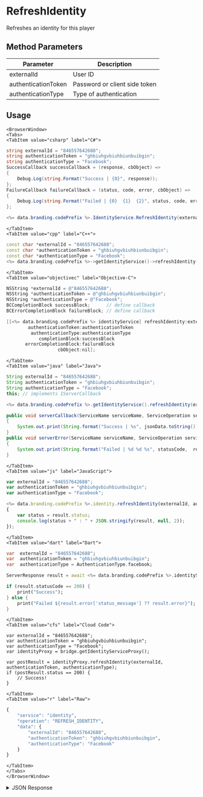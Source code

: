 # RefreshIdentity

Refreshes an identity for this player

<PartialServop service_name="identity" operation_name="REFRESH_IDENTITY" />

## Method Parameters

| Parameter           | Description                   |
| ------------------- | ----------------------------- |
| externalId          | User ID                       |
| authenticationToken | Password or client side token |
| authenticationType  | Type of authentication        |

## Usage

```mdx-code-block
<BrowserWindow>
<Tabs>
<TabItem value="csharp" label="C#">
```

```csharp
string externalId = "846557642688";
string authenticationToken = "ghbiuhgvbiuhbiunbuibgin";
string authenticationType = "Facebook";
SuccessCallback successCallback = (response, cbObject) =>
{
    Debug.Log(string.Format("Success | {0}", response));
};
FailureCallback failureCallback = (status, code, error, cbObject) =>
{
    Debug.Log(string.Format("Failed | {0}  {1}  {2}", status, code, error));
};

<%= data.branding.codePrefix %>.IdentityService.RefreshIdentity(externalId, authenticationToken, authenticationType, successCallback, failureCallback);
```

```mdx-code-block
</TabItem>
<TabItem value="cpp" label="C++">
```

```cpp
const char *externalId = "846557642688";
const char *authenticationToken = "ghbiuhgvbiuhbiunbuibgin";
const char *authenticationType = "Facebook";
<%= data.branding.codePrefix %>->getIdentityService()->refreshIdentity(externalId, authenticationToken, authenticationType, this);
```

```mdx-code-block
</TabItem>
<TabItem value="objectivec" label="Objective-C">
```

```objectivec
NSString *externalId = @"846557642688";
NSString *authenticationToken = @"ghbiuhgvbiuhbiunbuibgin";
NSString *authenticationType = @"Facebook";
BCCompletionBlock successBlock;      // define callback
BCErrorCompletionBlock failureBlock; // define callback

[[<%= data.branding.codePrefix %> identityService] refreshIdentity:externalId
        authenticationToken:authenticationToken
         authenticationType:authenticationType
            completionBlock:successBlock
       errorCompletionBlock:failureBlock
                   cbObject:nil];
```

```mdx-code-block
</TabItem>
<TabItem value="java" label="Java">
```

```java
String externalId = "846557642688";
String authenticationToken = "ghbiuhgvbiuhbiunbuibgin";
String authenticationType = "Facebook";
this; // implements IServerCallback

<%= data.branding.codePrefix %>.getIdentityService().refreshIdentity(externalId, authenticationToken, authenticationType, this);

public void serverCallback(ServiceName serviceName, ServiceOperation serviceOperation, JSONObject jsonData)
{
    System.out.print(String.format("Success | %s", jsonData.toString()));
}
public void serverError(ServiceName serviceName, ServiceOperation serviceOperation, int statusCode, int reasonCode, String jsonError)
{
    System.out.print(String.format("Failed | %d %d %s", statusCode,  reasonCode, jsonError.toString()));
}
```

```mdx-code-block
</TabItem>
<TabItem value="js" label="JavaScript">
```

```javascript
var externalId = "846557642688";
var authenticationToken = "ghbiuhgvbiuhbiunbuibgin";
var authenticationType = "Facebook";

<%= data.branding.codePrefix %>.identity.refreshIdentity(externalId, authenticationToken, authenticationType, result =>
{
	var status = result.status;
	console.log(status + " : " + JSON.stringify(result, null, 2));
});
```

```mdx-code-block
</TabItem>
<TabItem value="dart" label="Dart">
```

```dart
var  externalId = "846557642688";
var  authenticationToken = "ghbiuhgvbiuhbiunbuibgin";
var  authenticationType = AuthenticationType.facebook;

ServerResponse result = await <%= data.branding.codePrefix %>.identityService.refreshIdentity(externalId:externalId, authenticationToken:authenticationToken, authenticationType:authenticationType);

if (result.statusCode == 200) {
    print("Success");
} else {
    print("Failed ${result.error['status_message'] ?? result.error}");
}
```

```mdx-code-block
</TabItem>
<TabItem value="cfs" label="Cloud Code">
```

```cfscript
var externalId = "846557642688";
var authenticationToken = "ghbiuhgvbiuhbiunbuibgin";
var authenticationType = "Facebook";
var identityProxy = bridge.getIdentityServiceProxy();

var postResult = identityProxy.refreshIdentity(externalId, authenticationToken, authenticationType);
if (postResult.status == 200) {
    // Success!
}
```

```mdx-code-block
</TabItem>
<TabItem value="r" label="Raw">
```

```r
{
	"service": "identity",
	"operation": "REFRESH_IDENTITY",
	"data": {
		"externalId": "846557642688",
		"authenticationToken": "ghbiuhgvbiuhbiunbuibgin",
		"authenticationType": "Facebook"
	}
}
```

```mdx-code-block
</TabItem>
</Tabs>
</BrowserWindow>
```

<details>
<summary>JSON Response</summary>

```json
{
    "status": 200,
    "data": {
        "externalId": "758945465505",
        "authenticationType": "Facebook"
    }
}
```

</details>
